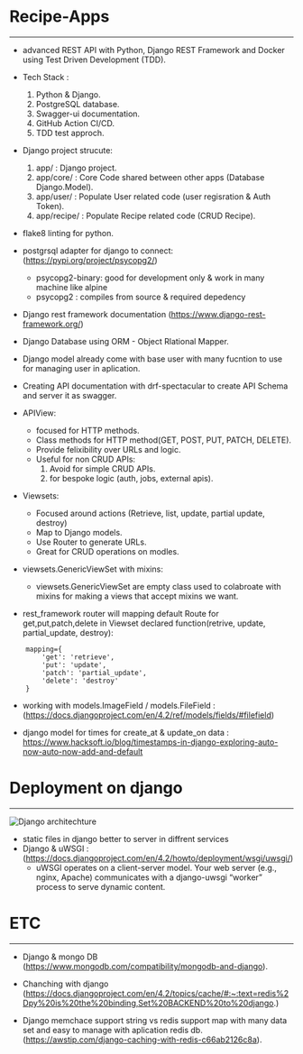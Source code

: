 # Recipe-Apps
-------------
* advanced REST API with Python, Django REST Framework and Docker using Test Driven Development (TDD).
* Tech Stack :
    1. Python & Django.
    2. PostgreSQL database.
    3. Swagger-ui documentation.
    4. GitHub Action CI/CD.
    5. TDD test approch.

* Django project strucute:
    1. app/ : Django project.
    2. app/core/ : Core Code shared between other apps (Database Django.Model).
    3. app/user/ : Populate User related code (user regisration & Auth Token).
    4. app/recipe/ : Populate Recipe related code (CRUD Recipe).

* flake8 linting for python.

* postgrsql adapter for django to connect: (https://pypi.org/project/psycopg2/)
    - psycopg2-binary: good for development only & work in many machine like alpine
    - psycopg2 : compiles from source & required depedency

* Django rest framework documentation (https://www.django-rest-framework.org/)
* Django Database using ORM - Object Rlational Mapper.

* Django model already come with base user with many fucntion to use for managing user in aplication.

* Creating API documentation with drf-spectacular to create API Schema and server it as swagger.

* APIView:
    - focused for HTTP methods.
    - Class methods for HTTP method(GET, POST, PUT, PATCH, DELETE).
    - Provide felixibility over URLs and logic.
    - Useful for non CRUD APIs:
        1. Avoid for simple CRUD APIs.
        2. for bespoke logic (auth, jobs, external apis).

* Viewsets:
    - Focused around actions (Retrieve, list, update, partial update, destroy)
    - Map to Django models.
    - Use Router to generate URLs.
    - Great for CRUD operations on modles.

* viewsets.GenericViewSet with mixins:
    - viewsets.GenericViewSet are empty class used to colabroate with mixins for making a views that accept mixins we want. 

* rest_framework router will mapping default Route for get,put,patch,delete in Viewset declared function(retrive, update, partial_update, destroy):
```code
    mapping={
        'get': 'retrieve',
        'put': 'update',
        'patch': 'partial_update',
        'delete': 'destroy'
    }
```
* working with models.ImageField / models.FileField : (https://docs.djangoproject.com/en/4.2/ref/models/fields/#filefield)

* django model for times for create_at & update_on data : https://www.hacksoft.io/blog/timestamps-in-django-exploring-auto-now-auto-now-add-and-default


# Deployment on django
----------------------
![Django architechture](https://robotforestio.files.wordpress.com/2020/08/wsgi-nginx-uwsgi.png)

* static files in django better to server in diffrent services
* Django & uWSGI : (https://docs.djangoproject.com/en/4.2/howto/deployment/wsgi/uwsgi/)
    - uWSGI operates on a client-server model. Your web server (e.g., nginx, Apache) communicates with a django-uwsgi “worker” process to serve dynamic content.


# ETC
------
* Django & mongo DB (https://www.mongodb.com/compatibility/mongodb-and-django).

* Chanching with django (https://docs.djangoproject.com/en/4.2/topics/cache/#:~:text=redis%2Dpy%20is%20the%20binding,Set%20BACKEND%20to%20django.)
* Django memchace support string vs redis support map with many data set and easy to manage with aplication redis db.(https://awstip.com/django-caching-with-redis-c66ab2126c8a).